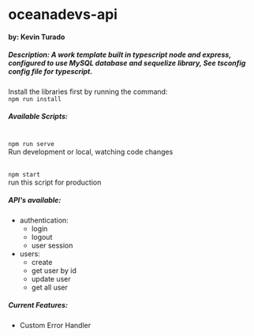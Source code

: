 # oceanadevs-api
#### by: Kevin Turado

##### Description: A work template built in typescript node and express, configured to use MySQL database and sequelize library, See tsconfig config file for typescript.

Install the libraries first by running the command:<br>
`npm run install`

##### Available Scripts:
<br> `npm run serve`<br>
Run development or local, watching code changes 

<br> `npm start `<br>
run this script for production

##### API's available: <br>
- authentication: 
    - login
    - logout
    - user session
- users:
    - create
    - get user by id
    - update user
    - get all user

##### Current Features:
  - Custom Error Handler
